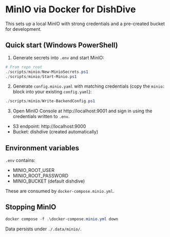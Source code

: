 # MinIO via Docker for DishDive

This sets up a local MinIO with strong credentials and a pre-created bucket for development.

## Quick start (Windows PowerShell)

1. Generate secrets into `.env` and start MinIO:

```powershell
# From repo root
./scripts/minio/New-MinioSecrets.ps1
./scripts/minio/Start-Minio.ps1
```

2. Generate `config.minio.yaml` with matching credentials (copy the `minio:` block into your existing `config.yaml`):

```powershell
./scripts/minio/Write-BackendConfig.ps1
```

3. Open MinIO Console at http://localhost:9001 and sign in using the credentials written to `.env`.

- S3 endpoint: http://localhost:9000
- Bucket: dishdive (created automatically)

## Environment variables

`.env` contains:

- MINIO_ROOT_USER
- MINIO_ROOT_PASSWORD
- MINIO_BUCKET (default dishdive)

These are consumed by `docker-compose.minio.yml`.

## Stopping MinIO

```powershell
docker compose -f .\docker-compose.minio.yml down
```

Data persists under `./.data/minio/`.
